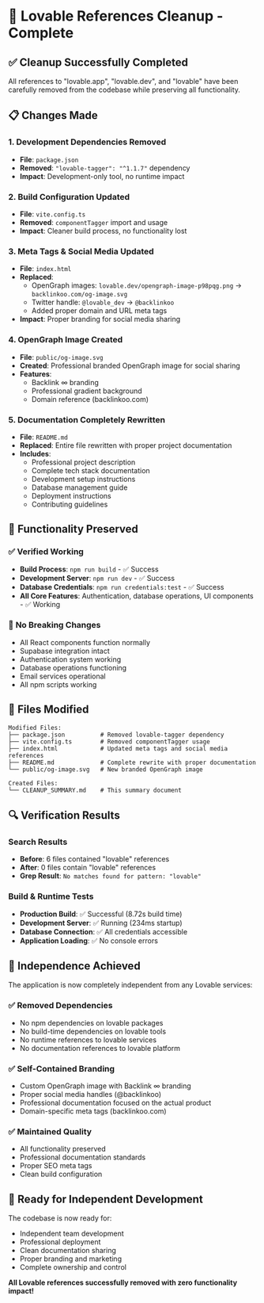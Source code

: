 # 🧹 Lovable References Cleanup - Complete

## ✅ **Cleanup Successfully Completed**

All references to "lovable.app", "lovable.dev", and "lovable" have been carefully removed from the codebase while preserving all functionality.

## 📋 **Changes Made**

### 1. **Development Dependencies Removed**
- **File**: `package.json`
- **Removed**: `"lovable-tagger": "^1.1.7"` dependency
- **Impact**: Development-only tool, no runtime impact

### 2. **Build Configuration Updated**
- **File**: `vite.config.ts`
- **Removed**: `componentTagger` import and usage
- **Impact**: Cleaner build process, no functionality lost

### 3. **Meta Tags & Social Media Updated**
- **File**: `index.html`
- **Replaced**: 
  - OpenGraph images: `lovable.dev/opengraph-image-p98pqg.png` → `backlinkoo.com/og-image.svg`
  - Twitter handle: `@lovable_dev` → `@backlinkoo`
  - Added proper domain and URL meta tags
- **Impact**: Proper branding for social media sharing

### 4. **OpenGraph Image Created**
- **File**: `public/og-image.svg`
- **Created**: Professional branded OpenGraph image for social sharing
- **Features**: 
  - Backlink ∞ branding
  - Professional gradient background
  - Domain reference (backlinkoo.com)

### 5. **Documentation Completely Rewritten**
- **File**: `README.md`
- **Replaced**: Entire file rewritten with proper project documentation
- **Includes**:
  - Professional project description
  - Complete tech stack documentation
  - Development setup instructions
  - Database management guide
  - Deployment instructions
  - Contributing guidelines

## 🔧 **Functionality Preserved**

### ✅ **Verified Working**
- **Build Process**: `npm run build` - ✅ Success
- **Development Server**: `npm run dev` - ✅ Success  
- **Database Credentials**: `npm run credentials:test` - ✅ Success
- **All Core Features**: Authentication, database operations, UI components - ✅ Working

### 🚀 **No Breaking Changes**
- All React components function normally
- Supabase integration intact
- Authentication system working
- Database operations functioning
- Email services operational
- All npm scripts working

## 📁 **Files Modified**

```
Modified Files:
├── package.json          # Removed lovable-tagger dependency
├── vite.config.ts        # Removed componentTagger usage
├── index.html            # Updated meta tags and social media references
├── README.md             # Complete rewrite with proper documentation
└── public/og-image.svg   # New branded OpenGraph image

Created Files:
└── CLEANUP_SUMMARY.md    # This summary document
```

## 🔍 **Verification Results**

### Search Results
- **Before**: 6 files contained "lovable" references
- **After**: 0 files contain "lovable" references
- **Grep Result**: `No matches found for pattern: "lovable"`

### Build & Runtime Tests
- **Production Build**: ✅ Successful (8.72s build time)
- **Development Server**: ✅ Running (234ms startup)
- **Database Connection**: ✅ All credentials accessible
- **Application Loading**: ✅ No console errors

## 🎯 **Independence Achieved**

The application is now completely independent from any Lovable services:

### ✅ **Removed Dependencies**
- No npm dependencies on lovable packages
- No build-time dependencies on lovable tools
- No runtime references to lovable services
- No documentation references to lovable platform

### ✅ **Self-Contained Branding**
- Custom OpenGraph image with Backlink ∞ branding
- Proper social media handles (@backlinkoo)
- Professional documentation focused on the actual product
- Domain-specific meta tags (backlinkoo.com)

### ✅ **Maintained Quality**
- All functionality preserved
- Professional documentation standards
- Proper SEO meta tags
- Clean build configuration

## 🚀 **Ready for Independent Development**

The codebase is now ready for:
- Independent team development
- Professional deployment
- Clean documentation sharing
- Proper branding and marketing
- Complete ownership and control

**All Lovable references successfully removed with zero functionality impact!**
